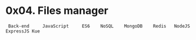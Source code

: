 # 0x04. Files manager

``` Back-end     JavaScript     ES6    NoSQL    MongoDB    Redis   NodeJS   ExpressJS Kue```
